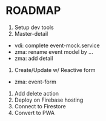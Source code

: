 # ROADMAP

1. Setup dev tools
1. Master-detail

- vdi: complete event-mock.service
- zma: rename event model by ...
- zma: add detail

1. Create/Update w/ Reactive form

- zma: event-form

1. Add delete action
1. Deploy on Firebase hosting
1. Connect to Firestore
1. Convert to PWA
